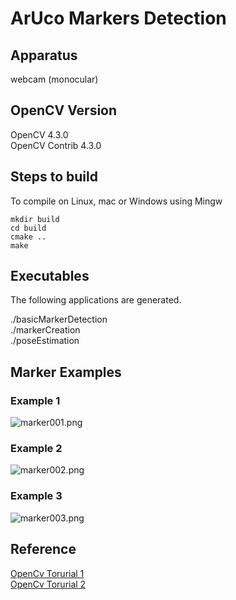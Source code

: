 # ArUco Markers Detection

## Apparatus
webcam (monocular)

## OpenCV Version
OpenCV 4.3.0  
OpenCV Contrib 4.3.0

## Steps to build
To compile on Linux, mac or Windows using Mingw
```
mkdir build
cd build
cmake ..
make
```

## Executables
The following applications are generated.

./basicMarkerDetection  
./markerCreation  
./poseEstimation  

## Marker Examples
### Example 1
![marker001.png](https://github.com/HugoNip/ArUcoMarkersDetection_OpenCV/blob/master/Markers/marker001.png)

### Example 2
![marker002.png](https://github.com/HugoNip/ArUcoMarkersDetection_OpenCV/blob/master/Markers/marker002.png)

### Example 3
![marker003.png](https://github.com/HugoNip/ArUcoMarkersDetection_OpenCV/blob/master/Markers/marker003.png)

## Reference 
[OpenCv Torurial 1](https://docs.opencv.org/trunk/d5/dae/tutorial_aruco_detection.html)  
[OpenCv Torurial 2](https://www.learnopencv.com/augmented-reality-using-aruco-markers-in-opencv-c-python/)
